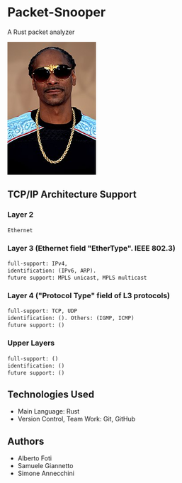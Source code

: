 # Packet-Snooper
A Rust packet analyzer

![This is an image](img/snoop.jpg)

## TCP/IP Architecture Support
### Layer 2 
    Ethernet
### Layer 3 (Ethernet field "EtherType". IEEE 802.3)
    full-support: IPv4, 
    identification: (IPv6, ARP).
    future support: MPLS unicast, MPLS multicast
### Layer 4 ("Protocol Type" field of L3 protocols)
    full-support: TCP, UDP
    identification: (). Others: (IGMP, ICMP)
    future support: ()
### Upper Layers
    full-support: ()
    identification: ()
    future support: ()

## Technologies Used
- Main Language: Rust
- Version Control, Team Work: Git, GitHub

## Authors
- Alberto Foti
- Samuele Giannetto
- Simone Annecchini

